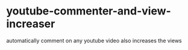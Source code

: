 # youtube-commenter-and-view-increaser
automatically comment on any youtube video  also increases the views
